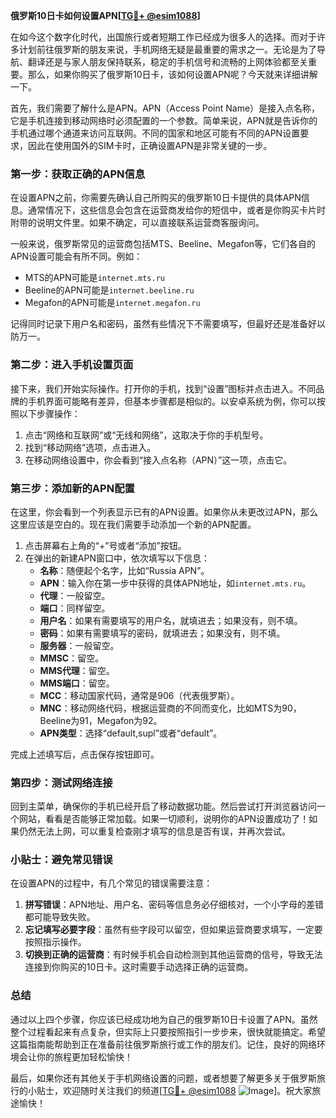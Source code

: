 **俄罗斯10日卡如何设置APN[[TG💪+ @esim1088](https://t.me/s/esim1088)]**

在如今这个数字化时代，出国旅行或者短期工作已经成为很多人的选择。而对于许多计划前往俄罗斯的朋友来说，手机网络无疑是最重要的需求之一。无论是为了导航、翻译还是与家人朋友保持联系，稳定的手机信号和流畅的上网体验都至关重要。那么，如果你购买了俄罗斯10日卡，该如何设置APN呢？今天就来详细讲解一下。

首先，我们需要了解什么是APN。APN（Access Point Name）是接入点名称，它是手机连接到移动网络时必须配置的一个参数。简单来说，APN就是告诉你的手机通过哪个通道来访问互联网。不同的国家和地区可能有不同的APN设置要求，因此在使用国外的SIM卡时，正确设置APN是非常关键的一步。

### **第一步：获取正确的APN信息**

在设置APN之前，你需要先确认自己所购买的俄罗斯10日卡提供的具体APN信息。通常情况下，这些信息会包含在运营商发给你的短信中，或者是你购买卡片时附带的说明文件里。如果不确定，可以直接联系运营商客服询问。

一般来说，俄罗斯常见的运营商包括MTS、Beeline、Megafon等，它们各自的APN设置可能会有所不同。例如：

- MTS的APN可能是`internet.mts.ru`
- Beeline的APN可能是`internet.beeline.ru`
- Megafon的APN可能是`internet.megafon.ru`

记得同时记录下用户名和密码，虽然有些情况下不需要填写，但最好还是准备好以防万一。

### **第二步：进入手机设置页面**

接下来，我们开始实际操作。打开你的手机，找到“设置”图标并点击进入。不同品牌的手机界面可能略有差异，但基本步骤都是相似的。以安卓系统为例，你可以按照以下步骤操作：

1. 点击“网络和互联网”或“无线和网络”，这取决于你的手机型号。
2. 找到“移动网络”选项，点击进入。
3. 在移动网络设置中，你会看到“接入点名称（APN）”这一项，点击它。

### **第三步：添加新的APN配置**

在这里，你会看到一个列表显示已有的APN设置。如果你从未更改过APN，那么这里应该是空白的。现在我们需要手动添加一个新的APN配置。

1. 点击屏幕右上角的“+”号或者“添加”按钮。
2. 在弹出的新建APN窗口中，依次填写以下信息：
   - **名称**：随便起个名字，比如“Russia APN”。
   - **APN**：输入你在第一步中获得的具体APN地址，如`internet.mts.ru`。
   - **代理**：一般留空。
   - **端口**：同样留空。
   - **用户名**：如果有需要填写的用户名，就填进去；如果没有，则不填。
   - **密码**：如果有需要填写的密码，就填进去；如果没有，则不填。
   - **服务器**：一般留空。
   - **MMSC**：留空。
   - **MMS代理**：留空。
   - **MMS端口**：留空。
   - **MCC**：移动国家代码，通常是906（代表俄罗斯）。
   - **MNC**：移动网络代码，根据运营商的不同而变化，比如MTS为90，Beeline为91，Megafon为92。
   - **APN类型**：选择“default,supl”或者“default”。

完成上述填写后，点击保存按钮即可。

### **第四步：测试网络连接**

回到主菜单，确保你的手机已经开启了移动数据功能。然后尝试打开浏览器访问一个网站，看看是否能够正常加载。如果一切顺利，说明你的APN设置成功了！如果仍然无法上网，可以重复检查刚才填写的信息是否有误，并再次尝试。

### **小贴士：避免常见错误**

在设置APN的过程中，有几个常见的错误需要注意：

1. **拼写错误**：APN地址、用户名、密码等信息务必仔细核对，一个小字母的差错都可能导致失败。
2. **忘记填写必要字段**：虽然有些字段可以留空，但如果运营商要求填写，一定要按照指示操作。
3. **切换到正确的运营商**：有时候手机会自动检测到其他运营商的信号，导致无法连接到你购买的10日卡。这时需要手动选择正确的运营商。

### **总结**

通过以上四个步骤，你应该已经成功地为自己的俄罗斯10日卡设置了APN。虽然整个过程看起来有点复杂，但实际上只要按照指引一步步来，很快就能搞定。希望这篇指南能帮助到正在准备前往俄罗斯旅行或工作的朋友们。记住，良好的网络环境会让你的旅程更加轻松愉快！

最后，如果你还有其他关于手机网络设置的问题，或者想要了解更多关于俄罗斯旅行的小贴士，欢迎随时关注我们的频道[[TG💪+ @esim1088](https://t.me/s/esim1088) ![Image](https://i.postimg.cc/4NQfJmqS/Snipaste-2025-05-13-00-14-12.png)]。祝大家旅途愉快！
